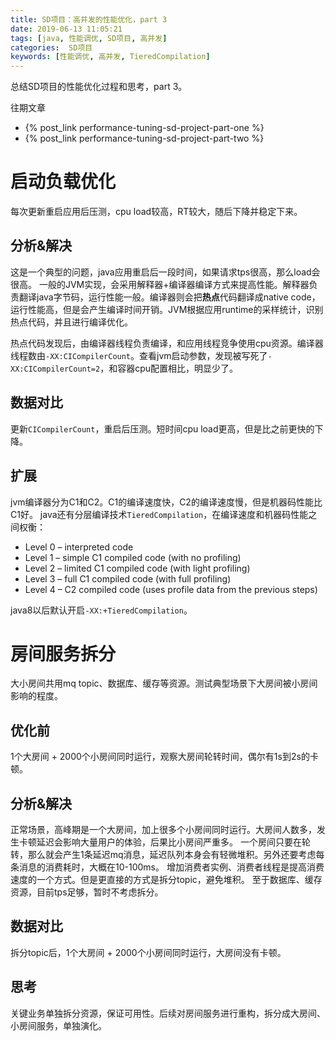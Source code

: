 ```yaml
---
title: SD项目：高并发的性能优化，part 3
date: 2019-06-13 11:05:21
tags: [java, 性能调优, SD项目, 高并发]
categories:  SD项目
keywords: [性能调优, 高并发, TieredCompilation]
---
```

总结SD项目的性能优化过程和思考，part 3。

往期文章
- {% post_link performance-tuning-sd-project-part-one %}
- {% post_link performance-tuning-sd-project-part-two %}

# 启动负载优化

每次更新重启应用后压测，cpu load较高，RT较大，随后下降并稳定下来。
<!-- more -->
## 分析&解决

这是一个典型的问题，java应用重启后一段时间，如果请求tps很高，那么load会很高。
一般的JVM实现，会采用解释器+编译器编译方式来提高性能。解释器负责翻译java字节码，运行性能一般。编译器则会把**热点**代码翻译成native code，运行性能高，但是会产生编译时间开销。JVM根据应用runtime的采样统计，识别热点代码，并且进行编译优化。

热点代码发现后，由编译器线程负责编译，和应用线程竞争使用cpu资源。编译器线程数由`-XX:CICompilerCount`。查看jvm启动参数，发现被写死了`-XX:CICompilerCount=2`，和容器cpu配置相比，明显少了。

<!-- more -->

## 数据对比

更新`CICompilerCount`，重启后压测。短时间cpu load更高，但是比之前更快的下降。

## 扩展

jvm编译器分为C1和C2。C1的编译速度快，C2的编译速度慢，但是机器码性能比C1好。
java还有分层编译技术`TieredCompilation`，在编译速度和机器码性能之间权衡：
- Level 0 – interpreted code
- Level 1 – simple C1 compiled code (with no profiling)
- Level 2 – limited C1 compiled code (with light profiling)
- Level 3 – full C1 compiled code (with full profiling)
- Level 4 – C2 compiled code (uses profile data from the previous steps)

java8以后默认开启`-XX:+TieredCompilation`。


# 房间服务拆分

大小房间共用mq topic、数据库、缓存等资源。测试典型场景下大房间被小房间影响的程度。

## 优化前

1个大房间 + 2000个小房间同时运行，观察大房间轮转时间，偶尔有1s到2s的卡顿。

## 分析&解决

正常场景，高峰期是一个大房间，加上很多个小房间同时运行。大房间人数多，发生卡顿延迟会影响大量用户的体验，后果比小房间严重多。
一个房间只要在轮转，那么就会产生1条延迟mq消息，延迟队列本身会有轻微堆积。另外还要考虑每条消息的消费耗时，大概在10-100ms。
增加消费者实例、消费者线程是提高消费速度的一个方式。但是更直接的方式是拆分topic，避免堆积。
至于数据库、缓存资源，目前tps足够，暂时不考虑拆分。

## 数据对比

拆分topic后，1个大房间 + 2000个小房间同时运行，大房间没有卡顿。


## 思考

关键业务单独拆分资源，保证可用性。后续对房间服务进行重构，拆分成大房间、小房间服务，单独演化。

